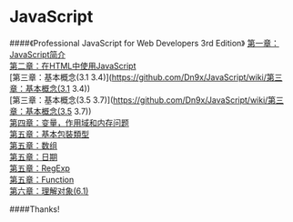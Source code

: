 JavaScript
==========

####《Professional JavaScript for Web Developers 3rd Edition》
[第一章：JavaScript简介](https://github.com/Dn9x/JavaScript/wiki/%E7%AC%AC%E4%B8%80%E7%AB%A0%EF%BC%9AJavaScript%E7%AE%80%E4%BB%8B)  
[第二章：在HTML中使用JavaScript](https://github.com/Dn9x/JavaScript/wiki/%E7%AC%AC%E4%BA%8C%E7%AB%A0%EF%BC%9A%E5%9C%A8HTML%E4%B8%AD%E4%BD%BF%E7%94%A8JavaScript)  
[第三章：基本概念(3.1 3.4)](https://github.com/Dn9x/JavaScript/wiki/第三章：基本概念(3.1 3.4))  
[第三章：基本概念(3.5 3.7)](https://github.com/Dn9x/JavaScript/wiki/第三章：基本概念(3.5 3.7))  
[第四章：变量，作用域和内存问题](https://github.com/Dn9x/JavaScript/wiki/%E7%AC%AC%E5%9B%9B%E7%AB%A0%EF%BC%9A%E5%8F%98%E9%87%8F%EF%BC%8C%E4%BD%9C%E7%94%A8%E5%9F%9F%E5%92%8C%E5%86%85%E5%AD%98%E9%97%AE%E9%A2%98)  
[第五章：基本包裝類型](https://github.com/Dn9x/JavaScript/wiki/%E7%AC%AC%E4%BA%94%E7%AB%A0%EF%BC%9A%E5%9F%BA%E6%9C%AC%E5%8C%85%E8%A3%9D%E9%A1%9E%E5%9E%8B)  
[第五章：数组](https://github.com/Dn9x/JavaScript/wiki/%E7%AC%AC%E4%BA%94%E7%AB%A0%EF%BC%9A%E6%95%B0%E7%BB%84)  
[第五章：日期](https://github.com/Dn9x/JavaScript/wiki/%E7%AC%AC%E4%BA%94%E7%AB%A0%EF%BC%9A%E6%97%A5%E6%9C%9F)  
[第五章：RegExp](https://github.com/Dn9x/JavaScript/wiki/%E7%AC%AC%E4%BA%94%E7%AB%A0%EF%BC%9ARegExp)  
[第五章：Function](https://github.com/Dn9x/JavaScript/wiki/%E7%AC%AC%E4%BA%94%E7%AB%A0%EF%BC%9AFunction)  
[第六章：理解对象(6.1)](https://github.com/Dn9x/JavaScript/wiki/第六章：理解对象(6.1))  
 
####Thanks!
